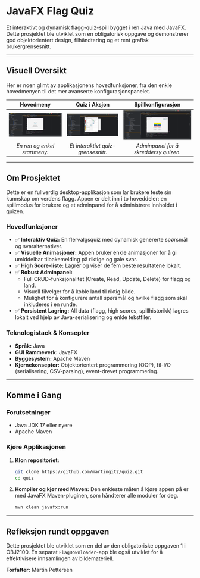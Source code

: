 # JavaFX Flag Quiz

Et interaktivt og dynamisk flagg-quiz-spill bygget i ren Java med JavaFX. Dette prosjektet ble utviklet som en obligatorisk oppgave og demonstrerer god objektorientert design, filhåndtering og et rent grafisk brukergrensesnitt.

---

## Visuell Oversikt

Her er noen glimt av applikasjonens hovedfunksjoner, fra den enkle hovedmenyen til det mer avanserte konfigurasjonspanelet.

| Hovedmeny | Quiz i Aksjon | Spillkonfigurasjon |
| :---------------------------------: | :---------------------------------: | :---------------------------: |
| ![Hovedmeny](./docs/screenshots/quiz1.png) | ![Quiz i Aksjon](./docs/screenshots/quiz2.png) | ![Spillkonfigurasjon](./docs/screenshots/quiz4.png) |
| *En ren og enkel startmeny.* | *Et interaktivt quiz-grensesnitt.* | *Adminpanel for å skreddersy quizen.* |

---

## Om Prosjektet

Dette er en fullverdig desktop-applikasjon som lar brukere teste sin kunnskap om verdens flagg. Appen er delt inn i to hoveddeler: en spillmodus for brukere og et adminpanel for å administrere innholdet i quizen.

### Hovedfunksjoner

*   ✅ **Interaktiv Quiz:** En flervalgsquiz med dynamisk genererte spørsmål og svaralternativer.
*   ✅ **Visuelle Animasjoner:** Appen bruker enkle animasjoner for å gi umiddelbar tilbakemelding på riktige og gale svar.
*   ✅ **High Score-liste:** Lagrer og viser de fem beste resultatene lokalt.
*   ✅ **Robust Adminpanel:**
    *   Full CRUD-funksjonalitet (Create, Read, Update, Delete) for flagg og land.
    *   Visuell filvelger for å koble land til riktig bilde.
    *   Mulighet for å konfigurere antall spørsmål og hvilke flagg som skal inkluderes i en runde.
*   ✅ **Persistent Lagring:** All data (flagg, high scores, spillhistorikk) lagres lokalt ved hjelp av Java-serialisering og enkle tekstfiler.

### Teknologistack & Konsepter

*   **Språk:** Java
*   **GUI Rammeverk:** JavaFX
*   **Byggesystem:** Apache Maven
*   **Kjernekonsepter:** Objektorientert programmering (OOP), fil-I/O (serialisering, CSV-parsing), event-drevet programmering.

---

## Komme i Gang

### Forutsetninger
*   Java JDK 17 eller nyere
*   Apache Maven

### Kjøre Applikasjonen

1.  **Klon repositoriet:**
    ```bash
    git clone https://github.com/martingit2/quiz.git
    cd quiz
    ```

2.  **Kompiler og kjør med Maven:**
    Den enkleste måten å kjøre appen på er med JavaFX Maven-pluginen, som håndterer alle moduler for deg.
    ```bash
    mvn clean javafx:run
    ```

---
## Refleksjon rundt oppgaven
Dette prosjektet ble utviklet som en del av den obligatoriske oppgaven 1 i OBJ2100. En separat `FlagDownloader`-app ble også utviklet for å effektivisere innsamlingen av bildemateriell.

**Forfatter:** Martin Pettersen
